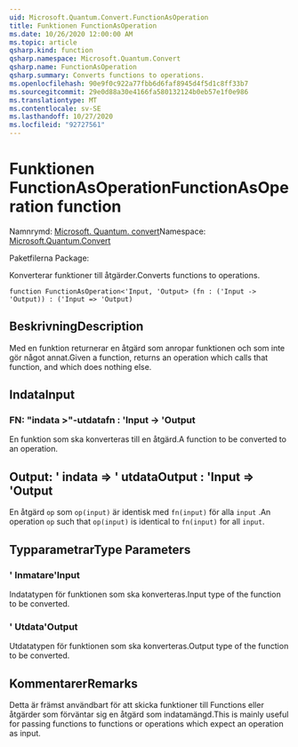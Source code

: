```yaml
---
uid: Microsoft.Quantum.Convert.FunctionAsOperation
title: Funktionen FunctionAsOperation
ms.date: 10/26/2020 12:00:00 AM
ms.topic: article
qsharp.kind: function
qsharp.namespace: Microsoft.Quantum.Convert
qsharp.name: FunctionAsOperation
qsharp.summary: Converts functions to operations.
ms.openlocfilehash: 90e9f0c922a77fbb6d6faf8945d4f5d1c8ff33b7
ms.sourcegitcommit: 29e0d88a30e4166fa580132124b0eb57e1f0e986
ms.translationtype: MT
ms.contentlocale: sv-SE
ms.lasthandoff: 10/27/2020
ms.locfileid: "92727561"
---
```

# <a name="functionasoperation-function"></a><span data-ttu-id="9c5d2-102">Funktionen FunctionAsOperation</span><span class="sxs-lookup"><span data-stu-id="9c5d2-102">FunctionAsOperation function</span></span>

<span data-ttu-id="9c5d2-103">Namnrymd: [Microsoft. Quantum. convert](xref:Microsoft.Quantum.Convert)</span><span class="sxs-lookup"><span data-stu-id="9c5d2-103">Namespace: [Microsoft.Quantum.Convert](xref:Microsoft.Quantum.Convert)</span></span>

<span data-ttu-id="9c5d2-104">Paketfilerna [](https://nuget.org/packages/)</span><span class="sxs-lookup"><span data-stu-id="9c5d2-104">Package: [](https://nuget.org/packages/)</span></span>


<span data-ttu-id="9c5d2-105">Konverterar funktioner till åtgärder.</span><span class="sxs-lookup"><span data-stu-id="9c5d2-105">Converts functions to operations.</span></span>

```qsharp
function FunctionAsOperation<'Input, 'Output> (fn : ('Input -> 'Output)) : ('Input => 'Output)
```


## <a name="description"></a><span data-ttu-id="9c5d2-106">Beskrivning</span><span class="sxs-lookup"><span data-stu-id="9c5d2-106">Description</span></span>

<span data-ttu-id="9c5d2-107">Med en funktion returnerar en åtgärd som anropar funktionen och som inte gör något annat.</span><span class="sxs-lookup"><span data-stu-id="9c5d2-107">Given a function, returns an operation which calls that function, and which does nothing else.</span></span>

## <a name="input"></a><span data-ttu-id="9c5d2-108">Indata</span><span class="sxs-lookup"><span data-stu-id="9c5d2-108">Input</span></span>

### <a name="fn--input---output"></a><span data-ttu-id="9c5d2-109">FN: "indata >"-utdata</span><span class="sxs-lookup"><span data-stu-id="9c5d2-109">fn : 'Input -> 'Output</span></span>

<span data-ttu-id="9c5d2-110">En funktion som ska konverteras till en åtgärd.</span><span class="sxs-lookup"><span data-stu-id="9c5d2-110">A function to be converted to an operation.</span></span>



## <a name="output--input--output"></a><span data-ttu-id="9c5d2-111">Output: ' indata => ' utdata</span><span class="sxs-lookup"><span data-stu-id="9c5d2-111">Output : 'Input => 'Output</span></span> 

<span data-ttu-id="9c5d2-112">En åtgärd `op` som `op(input)` är identisk med `fn(input)` för alla `input` .</span><span class="sxs-lookup"><span data-stu-id="9c5d2-112">An operation `op` such that `op(input)` is identical to `fn(input)` for all `input`.</span></span>

## <a name="type-parameters"></a><span data-ttu-id="9c5d2-113">Typparametrar</span><span class="sxs-lookup"><span data-stu-id="9c5d2-113">Type Parameters</span></span>

### <a name="input"></a><span data-ttu-id="9c5d2-114">' Inmatare</span><span class="sxs-lookup"><span data-stu-id="9c5d2-114">'Input</span></span>

<span data-ttu-id="9c5d2-115">Indatatypen för funktionen som ska konverteras.</span><span class="sxs-lookup"><span data-stu-id="9c5d2-115">Input type of the function to be converted.</span></span>
### <a name="output"></a><span data-ttu-id="9c5d2-116">' Utdata</span><span class="sxs-lookup"><span data-stu-id="9c5d2-116">'Output</span></span>

<span data-ttu-id="9c5d2-117">Utdatatypen för funktionen som ska konverteras.</span><span class="sxs-lookup"><span data-stu-id="9c5d2-117">Output type of the function to be converted.</span></span>

## <a name="remarks"></a><span data-ttu-id="9c5d2-118">Kommentarer</span><span class="sxs-lookup"><span data-stu-id="9c5d2-118">Remarks</span></span>

<span data-ttu-id="9c5d2-119">Detta är främst användbart för att skicka funktioner till Functions eller åtgärder som förväntar sig en åtgärd som indatamängd.</span><span class="sxs-lookup"><span data-stu-id="9c5d2-119">This is mainly useful for passing functions to functions or operations which expect an operation as input.</span></span>